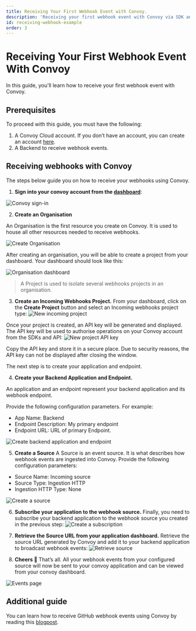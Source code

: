 ```yaml
---
title: Receiving Your First Webhook Event with Convoy.
description: 'Receiving your first webhook event with Convoy via SDK and API'
id: receiving-webhook-example
order: 3
---
```


# Receiving Your First Webhook Event With Convoy

In this guide, you'll learn how to receive your first webhook event with Convoy.
## Prerequisites
To proceed with this guide, you must have the following:
1. A Convoy Cloud account. If you don’t have an account, you can create an account [here](https://dashboard.getconvoy.io).
2. A Backend to receive webhook events.

## Receiving webhooks with Convoy
The steps below guide you on how to receive your webhooks using Convoy.

1. **Sign into your convoy account from the [dashboard](https://dashboard.getconvoy.io)**:

![Convoy sign-in](/docs-assets/dashboard-login.png)

2. **Create an Organisation**
    
An Organisation is the first resource you create on Convoy. It is used to house all other resources needed to receive webhooks.

![Create Organisation](/docs-assets/create-org.png)

After creating an organisation, you will be able to create a project from your dashboard. Your dashboard should look like this:

![Organisation dashboard](/docs-assets/org-dashboard.png)

> A Project is used to isolate several webhooks projects in an organisation.

3. **Create an Incoming Webhooks Project.**
From your dashboard, click on the **Create Project** button and select an Incoming webhooks project type:
![New incoming project](/docs-assets/new-project.png)

Once your project is created, an API key will be generated and displayed. The API key will be used to authorise operations on your Convoy account from the SDKs and API:
![New project API key](/docs-assets/project-api-key.png)

Copy the API key and store it in a secure place. Due to security reasons, the API key can not be displayed after closing the window.

The next step is to create your application and endpoint.

4. **Create your Backend Application and Endpoint.** 
    
An application and an endpoint represent your backend application and its webhook endpoint. 

Provide the following configuration parameters. For example:
- App Name: Backend
- Endpoint Description: My primary endpoint
- Endpoint URL: URL of primary Endpoint.

![Create backend application and endpoint](/docs-assets/create-app-and-endpoint.png)

5. **Create a Source**
A Source is an event source. It is what describes how webhook events are ingested into Convoy. Provide the following configuration parameters:
- Source Name: Incoming source
- Source Type: Ingestion HTTP
- Ingestion HTTP Type: None

![Create a source](/docs-assets/create-new-source.png)

6. **Subscribe your application to the webhook source.**
Finally, you need to subscribe  your backend application to the webhook source you created in the previous step:
![Create a subscription](/docs-assets/create-subscription.png)

7. **Retrieve the Source URL from your application dashboard.**
Retrieve the source URL generated by Convoy and add it to your backend application to broadcast webhook events:
![Retrieve source](/docs-assets/retrieve-source.png)

8. **Cheers 🎉**
That’s all. All your webhook events from your configured source will now be sent to your convoy application and can be viewed from your convoy dashboard.

![Events page](/docs-assets/events-page.png)

## Additional guide

You can learn how to receive GitHub webhook events using Convoy by reading this [blogpost](https://getconvoy.io/blog/receiving-wehbook-events-from-github-with-convoy).
